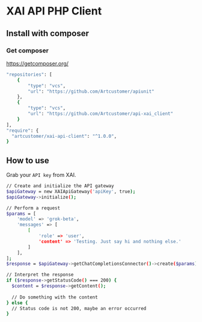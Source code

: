 # XAI API PHP Client

## Install with composer
### Get composer
https://getcomposer.org/

```bash
"repositories": [
    {
        "type": "vcs",
        "url": "https://github.com/Artcustomer/apiunit"
    },
    {
        "type": "vcs",
        "url": "https://github.com/Artcustomer/api-xai_client"
    }
],
"require": {
  "artcustomer/xai-api-client": "^1.0.0",
}
```

## How to use

Grab your `API key` from XAI.

```bash
// Create and initialize the API gateway
$apiGateway = new XAIApiGateway('apiKey', true);
$apiGateway->initialize();

// Perform a request
$params = [
    'model' => 'grok-beta',
    'messages' => [
        [
            'role' => 'user',
            'content' => 'Testing. Just say hi and nothing else.'
        ]
    ],
];
$response = $apiGateway->getChatCompletionsConnector()->create($params);

// Interpret the response
if ($response->getStatusCode() === 200) {
  $content = $response->getContent();
  
  // Do something with the content
} else {
  // Status code is not 200, maybe an error occurred
}
```
